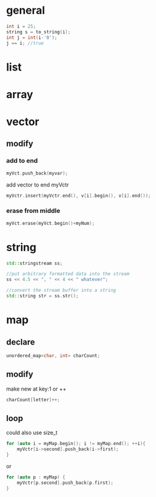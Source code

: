 # general
```cpp
int i = 25;
string s = to_string(i);
int j = int(i-'0');
j == i; //true
```
# list
# array
# vector
## modify
### add to end
```cpp
myVct.push_back(myvar);
```
add vector to end myVctr
```cpp
myVctr.insert(myVctr.end(), v[i].begin(), v[i].end());
```
### erase from middle
```cpp
myVct.erase(myVct.begin()+myNum);
```
# string
```cpp
std::stringstream ss;

//put arbitrary formatted data into the stream
ss << 4.5 << ", " << 4 << " whatever";

//convert the stream buffer into a string
std::string str = ss.str();
```
# map
## declare
```cpp
unordered_map<char, int> charCount;
```
## modify
make new at key:1 or ++
```cpp
charCount[letter]++; 
```
## loop
could also use size_t
```cpp
for (auto i = myMap.begin(); i != myMap.end(); ++i){
    myVctr[i->second].push_back(i->first);
}
```
or 
```cpp
for (auto p : myMap) {
    myVctr[p.second].push_back(p.first);
}
```